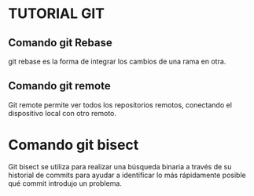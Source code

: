 # TUTORIAL GIT

 ## Comando git Rebase

git rebase es la forma de integrar los cambios de una rama en otra.

## Comando git remote

Git remote permite ver todos los repositorios remotos, conectando el dispositivo local con otro remoto.

 # Comando git bisect

 Git bisect se utiliza para realizar una búsqueda binaria a través de su historial de commits para ayudar a identificar lo más rápidamente posible qué commit introdujo un problema.